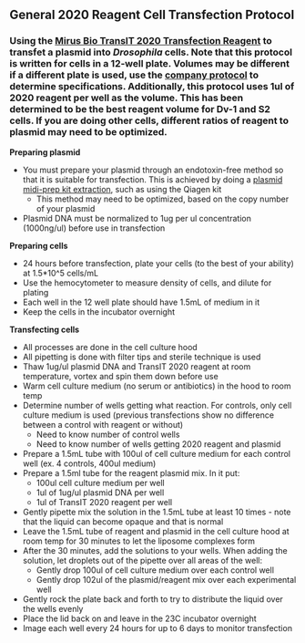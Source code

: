 ## General 2020 Reagent Cell Transfection Protocol


### Using the [Mirus Bio TransIT 2020 Transfection Reagent](https://www.mirusbio.com/products/transfection/transit-2020-transfection-reagent) to transfet a plasmid into _Drosophila_ cells. Note that this protocol is written for cells in a 12-well plate. Volumes may be different if a different plate is used, use the [company protocol](https://drive.google.com/file/d/1IJ2xDEYB8KlSuMu3N0QT9lFtIJYDjYu0/view?usp=share_link) to determine specifications. Additionally, this protocol uses 1ul of 2020 reagent per well as the volume. This has been determined to be the best reagent volume for Dv-1 and S2 cells. If you are doing other cells, different ratios of reagent to plasmid may need to be optimized.


**Preparing plasmid**
- You must prepare your plasmid through an endotoxin-free method so that it is suitable for transfection. This is achieved by doing a [plasmid midi-prep kit extraction](https://www.qiagen.com/us/products/discovery-and-translational-research/dna-rna-purification/dna-purification/plasmid-dna/qiagen-plasmid-kits?catno=12143), such as using the Qiagen kit
    - This method may need to be optimized, based on the copy number of your plasmid 
- Plasmid DNA must be normalized to 1ug per ul concentration (1000ng/ul) before use in transfection

**Preparing cells**
- 24 hours before transfection, plate your cells (to the best of your ability) at 1.5*10^5 cells/mL
- Use the hemocytometer to measure density of cells, and dilute for plating 
- Each well in the 12 well plate should have 1.5mL of medium in it 
- Keep the cells in the incubator overnight 

**Transfecting cells**
- All processes are done in the cell culture hood 
- All pipetting is done with filter tips and sterile technique is used
- Thaw 1ug/ul plasmid DNA and TransIT 2020 reagent at room temperature, vortex and spin them down before use 
- Warm cell culture medium (no serum or antibiotics) in the hood to room temp
- Determine number of wells getting what reaction. For controls, only cell culture medium is used (previous transfections show no difference between a control with reagent or without) 
    - Need to know number of control wells 
    - Need to know number of wells getting 2020 reagent and plasmid 
- Prepare a 1.5mL tube with 100ul of cell culture medium for each control well (ex. 4 controls, 400ul medium)
- Prepare a 1.5ml tube for the reagent plasmid mix. In it put:
    - 100ul cell culture medium per well
    - 1ul of 1ug/ul plasmid DNA per well 
    - 1ul of TransIT 2020 reagent per well
- Gently pipette mix the solution in the 1.5mL tube at least 10 times - note that the liquid can become opaque and that is normal 
- Leave the 1.5mL tube of reagent and plasmid in the cell culture hood at room temp for 30 minutes to let the liposome complexes form 
- After the 30 minutes, add the solutions to your wells. When adding the solution, let droplets out of the pipette over all areas of the well:
    - Gently drop 100ul of cell culture medium over each control well 
    - Gently drop 102ul of the plasmid/reagent mix over each experimental well
- Gently rock the plate back and forth to try to distribute the liquid over the wells evenly 
- Place the lid back on and leave in the 23C incubator overnight 
- Image each well every 24 hours for up to 6 days to monitor transfection 
